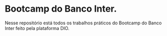 # Bootcamp do Banco Inter.

<p> Nesse repositório está todos os trabalhos práticos do Bootcamp do Banco Inter feito pela plataforma DIO.
